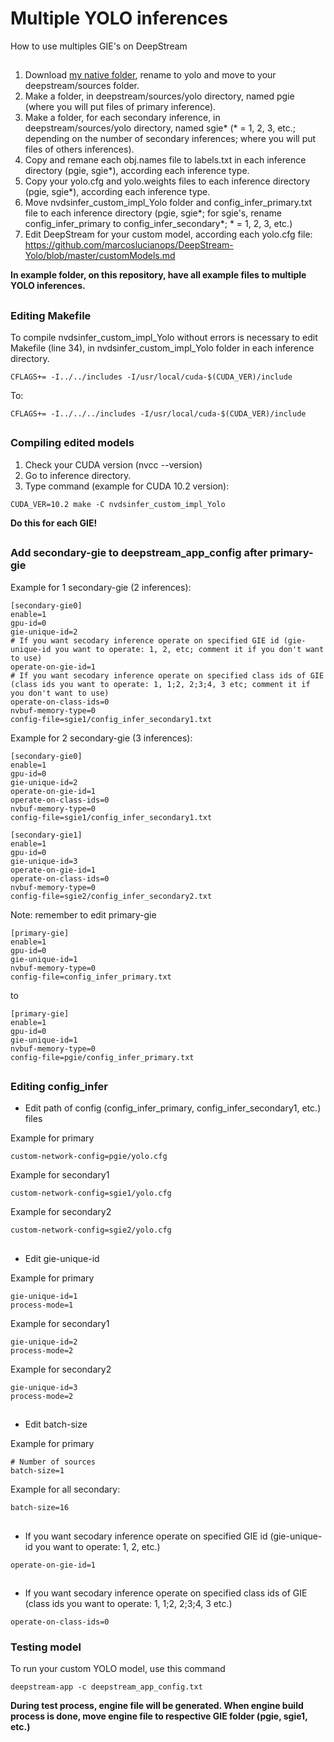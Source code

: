 # Multiple YOLO inferences
How to use multiples GIE's on DeepStream

##

1. Download [my native folder](https://github.com/marcoslucianops/DeepStream-Yolo/tree/master/native), rename to yolo and move to your deepstream/sources folder.
2. Make a folder, in deepstream/sources/yolo directory, named pgie (where you will put files of primary inference).
3. Make a folder, for each secondary inference, in deepstream/sources/yolo directory, named sgie* (* = 1, 2, 3, etc.; depending on the number of secondary inferences; where you will put files of others inferences).
4. Copy and remane each obj.names file to labels.txt in each inference directory (pgie, sgie*), according each inference type.
5. Copy your yolo.cfg and yolo.weights files to each inference directory (pgie, sgie*), according each inference type.
6. Move nvdsinfer_custom_impl_Yolo folder and config_infer_primary.txt file to each inference directory (pgie, sgie*; for sgie's, rename config_infer_primary to config_infer_secondary*; * = 1, 2, 3, etc.)
7. Edit DeepStream for your custom model, according each yolo.cfg file: https://github.com/marcoslucianops/DeepStream-Yolo/blob/master/customModels.md

**In example folder, on this repository, have all example files to multiple YOLO inferences.**

##

### Editing Makefile
To compile nvdsinfer_custom_impl_Yolo without errors is necessary to edit Makefile (line 34), in nvdsinfer_custom_impl_Yolo folder in each inference directory.
```
CFLAGS+= -I../../includes -I/usr/local/cuda-$(CUDA_VER)/include
```
To:
```
CFLAGS+= -I../../../includes -I/usr/local/cuda-$(CUDA_VER)/include
```

##

### Compiling edited models
1. Check your CUDA version (nvcc --version)
2. Go to inference directory.
3. Type command (example for CUDA 10.2 version):
```
CUDA_VER=10.2 make -C nvdsinfer_custom_impl_Yolo
```

**Do this for each GIE!**

##

### Add secondary-gie to deepstream_app_config after primary-gie

Example for 1 secondary-gie (2 inferences):
```
[secondary-gie0]
enable=1
gpu-id=0
gie-unique-id=2
# If you want secodary inference operate on specified GIE id (gie-unique-id you want to operate: 1, 2, etc; comment it if you don't want to use)
operate-on-gie-id=1
# If you want secodary inference operate on specified class ids of GIE (class ids you want to operate: 1, 1;2, 2;3;4, 3 etc; comment it if you don't want to use)
operate-on-class-ids=0
nvbuf-memory-type=0
config-file=sgie1/config_infer_secondary1.txt
```
Example for 2 secondary-gie (3 inferences):
```
[secondary-gie0]
enable=1
gpu-id=0
gie-unique-id=2
operate-on-gie-id=1
operate-on-class-ids=0
nvbuf-memory-type=0
config-file=sgie1/config_infer_secondary1.txt

[secondary-gie1]
enable=1
gpu-id=0
gie-unique-id=3
operate-on-gie-id=1
operate-on-class-ids=0
nvbuf-memory-type=0
config-file=sgie2/config_infer_secondary2.txt
```

Note: remember to edit primary-gie
```
[primary-gie]
enable=1
gpu-id=0
gie-unique-id=1
nvbuf-memory-type=0
config-file=config_infer_primary.txt
```

to
```
[primary-gie]
enable=1
gpu-id=0
gie-unique-id=1
nvbuf-memory-type=0
config-file=pgie/config_infer_primary.txt
```

##

### Editing config_infer

* Edit path of config (config_infer_primary, config_infer_secondary1, etc.) files

Example for primary

```
custom-network-config=pgie/yolo.cfg
```

Example for secondary1

```
custom-network-config=sgie1/yolo.cfg
```

Example for secondary2

```
custom-network-config=sgie2/yolo.cfg
```

##

* Edit gie-unique-id

Example for primary

```
gie-unique-id=1
process-mode=1
```

Example for secondary1

```
gie-unique-id=2
process-mode=2
```

Example for secondary2

```
gie-unique-id=3
process-mode=2
```

##

* Edit batch-size

Example for primary

```
# Number of sources
batch-size=1
```

Example for all secondary:

```
batch-size=16
```

##

* If you want secodary inference operate on specified GIE id (gie-unique-id you want to operate: 1, 2, etc.)

```
operate-on-gie-id=1
```

##

* If you want secodary inference operate on specified class ids of GIE (class ids you want to operate: 1, 1;2, 2;3;4, 3 etc.)

```
operate-on-class-ids=0
```

### Testing model
To run your custom YOLO model, use this command

```
deepstream-app -c deepstream_app_config.txt
```

**During test process, engine file will be generated. When engine build process is done, move engine file to respective GIE folder (pgie, sgie1, etc.)**

